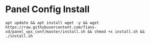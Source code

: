 # Panel Config Install
```
apt update && apt install wget -y && wget https://raw.githubusercontent.com/fians-xd/panel_vps_conf/master/install.sh && chmod +x install.sh && ./install.sh
```
